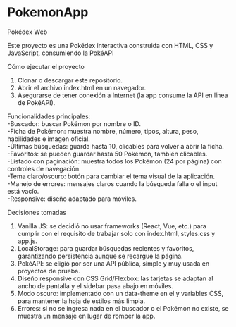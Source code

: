 # PokemonApp
Pokédex Web

Este proyecto es una Pokédex interactiva construida con HTML, CSS y JavaScript, consumiendo la PokéAPI

Cómo ejecutar el proyecto
1. Clonar o descargar este repositorio.
2. Abrir el archivo index.html en un navegador.
3. Asegurarse de tener conexión a Internet (la app consume la API en línea de PokéAPI).

Funcionalidades principales:   
-Buscador: buscar Pokémon por nombre o ID.  
-Ficha de Pokémon: muestra nombre, número, tipos, altura, peso, habilidades e imagen oficial.  
-Últimas búsquedas: guarda hasta 10, clicables para volver a abrir la ficha.  
-Favoritos: se pueden guardar hasta 50 Pokémon, también clicables.  
-Listado con paginación: muestra todos los Pokémon (24 por página) con controles de navegación.  
-Tema claro/oscuro: botón para cambiar el tema visual de la aplicación.  
-Manejo de errores: mensajes claros cuando la búsqueda falla o el input está vacío.  
-Responsive: diseño adaptado para móviles.

Decisiones tomadas

1. Vanilla JS: se decidió no usar frameworks (React, Vue, etc.) para cumplir con el requisito de trabajar solo con index.html, styles.css y app.js.
2. LocalStorage: para guardar búsquedas recientes y favoritos, garantizando persistencia aunque se recargue la página.
3. PokéAPI: se eligió por ser una API pública, simple y muy usada en proyectos de prueba.
4. Diseño responsive con CSS Grid/Flexbox: las tarjetas se adaptan al ancho de pantalla y el sidebar pasa abajo en móviles.
5. Modo oscuro: implementado con un data-theme en el <body> y variables CSS, para mantener la hoja de estilos más limpia.
6. Errores: si no se ingresa nada en el buscador o el Pokémon no existe, se muestra un mensaje en lugar de romper la app.

